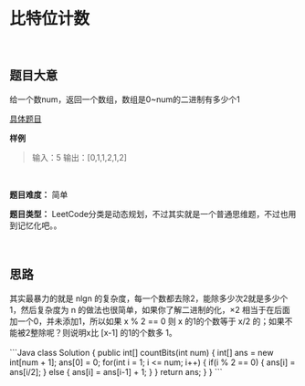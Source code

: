 <h1>比特位计数</h1>
<br>
<h2>题目大意</h2>
给一个数num，返回一个数组，数组是0~num的二进制有多少个1

[具体题目](https://leetcode-cn.com/problems/counting-bits/)
<br>

**样例**
> 输入：5
> 输出：[0,1,1,2,1,2]
<br>

**题目难度：** 简单

**题目类型：** LeetCode分类是动态规划，不过其实就是一个普通思维题，不过也用到记忆化吧。。

<br>

<h2>思路</h2>
其实最暴力的就是 nlgn 的复杂度，每一个数都去除2，能除多少次2就是多少个1，然后复杂度为 n 的做法也很简单，如果你了解二进制的化，×2 相当于在后面加一个0，并未添加1，所以如果 x % 2 == 0 则 x 的1的个数等于 x/2 的；如果不能被2整除呢？则说明x比 [x-1] 的1的个数多 1。

<br>
<br>
```Java
class Solution {
    public int[] countBits(int num) {
        int[] ans = new int[num + 1];
        ans[0] = 0;
        for(int i = 1; i <= num; i++) {
            if(i % 2 == 0) {
                ans[i] = ans[i/2];
            } else {
                ans[i] = ans[i-1] + 1;
            }
        }
        return ans;
    }
}
```